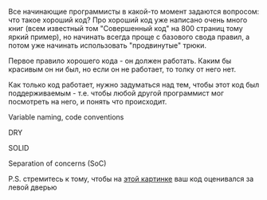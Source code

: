 Все начинающие программисты в какой-то момент задаются вопросом: что такое хороший код? Про хороший код уже написано очень много книг \(всем известный том "Совершенный код" на 800 страниц тому яркий пример\), но начинать всегда проще с базового свода правил, а потом уже начинать использовать "продвинутые" трюки. 

Первое правило хорошего кода - он должен работать. Каким бы красивым он ни был, но если он не работает, то толку от него нет.

Как только код работает, нужно задуматься над тем, чтобы этот код был поддерживаемым - т.е. чтобы любой другой программист мог посмотреть на него, и понять что происходит.



Variable naming, code conventions

DRY

SOLID

Separation of concerns \(SoC\)



P.S. стремитесь к тому, чтобы на [этой картинке](http://www.osnews.com/images/comics/wtfm.jpg) ваш код оценивался за левой дверью



